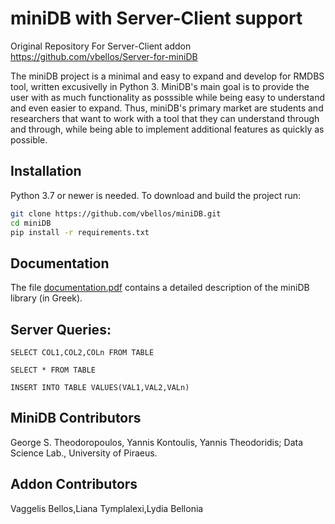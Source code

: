 # miniDB with Server-Client support

Original Repository For Server-Client addon https://github.com/vbellos/Server-for-miniDB

The miniDB project is a minimal and easy to expand and develop for RMDBS tool, written excusivelly in Python 3. MiniDB's main goal is to provide the user with as much functionality as posssible while being easy to understand and even easier to expand. Thus, miniDB's primary market are students and researchers that want to work with a tool that they can understand through and through, while being able to implement additional features as quickly as possible.

## Installation

Python 3.7 or newer is needed. To download and build the project run:

```bash
git clone https://github.com/vbellos/miniDB.git
cd miniDB
pip install -r requirements.txt
```
## Documentation

The file [documentation.pdf](documentation.pdf) contains a detailed description of the miniDB library (in Greek).

## Server Queries:
```
SELECT COL1,COL2,COLn FROM TABLE

SELECT * FROM TABLE

INSERT INTO TABLE VALUES(VAL1,VAL2,VALn)
```


## MiniDB Contributors
George S. Theodoropoulos, Yannis Kontoulis, Yannis Theodoridis; Data Science Lab., University of Piraeus.

## Addon Contributors
Vaggelis Bellos,Liana Tymplalexi,Lydia Bellonia
